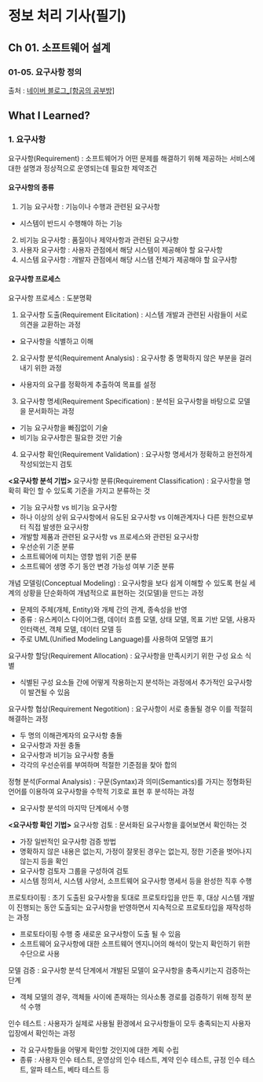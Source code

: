 # 정보 처리 기사(필기)
## Ch 01. 소프트웨어 설계 
### 01-05. 요구사항 정의 
출처 : [네이버 블로그_[함공의 공부방]](https://m.blog.naver.com/wook2124)

## What I Learned?
### 1. 요구사항
요구사항(Requirement) : 소프트웨어가 어떤 문제를 해결하기 위해 제공하는 서비스에 대한 설명과 정상적으로 운영되는데 필요한 제약조건

#### 요구사항의 종류
1. 기능 요구사항 : 기능이나 수행과 관련된 요구사항
- 시스템이 반드시 수행해야 하는 기능
2. 비기능 요구사항 : 품질이나 제약사항과 관련된 요구사항
3. 사용자 요구사항 : 사용자 관점에서 해당 시스템이 제공해야 할 요구사항
4. 시스템 요구사항 : 개발자 관점에서 해당 시스템 전체가 제공해야 할 요구사항

#### 요구사항 프로세스
요구사항 프로세스 : 도분명확
1. 요구사항 도출(Requirement Elicitation) : 시스템 개발과 관련된 사람들이 서로 의견을 교환하는 과정
- 요구사항을 식별하고 이해
2. 요구사항 분석(Requirement Analysis) : 요구사항 중 명확하지 않은 부분을 걸러내기 위한 과정
- 사용자의 요구를 정확하게 추출하여 목표를 설정
3. 요구사항 명세(Requirement Specification) : 분석된 요구사항을 바탕으로 모델을 문서화하는 과정
- 기능 요구사항을 빠짐없이 기술
- 비기능 요구사항은 필요한 것만 기술
4. 요구사항 확인(Requirement Validation) : 요구사항 명세서가 정확하고 완전하게 작성되었는지 검토

**<요구사항 분석 기법>**
요구사항 분류(Requirement Classification) : 요구사항을 명확히 확인 할 수 있도록 기준을 가지고 분류하는 것
- 기능 요구사항 vs 비기능 요구사항
- 하나 이상의 상위 요구사항에서 유도된 요구사항 vs 이해관계자나 다른 원천으로부터 직접 발생한 요구사항
- 개발할 제품과 관련된 요구사항 vs 프로세스와 관련된 요구사항
- 우선순위 기준 분류
- 소프트웨어에 미치는 영향 범위 기준 분류
- 소프트웨어 생명 주기 동안 변경 가능성 여부 기준 분류

개념 모델링(Conceptual Modeling) : 요구사항을 보다 쉽게 이해할 수 있도록 현실 세계의 상황을 단순화하여 개념적으로 표현하는 것(모델)을 만드는 과정
- 문제의 주체(개체, Entity)와 개체 간의 관계, 종속성을 반영
- 종류 : 유스케이스 다이어그램, 데이터 흐름 모델, 상태 모델, 목표 기반 모델, 사용자 인터랙션, 객체 모델, 데이터 모델 등
- 주로 UML(Unified Modeling Language)를 사용하여 모델명 표기

요구사항 할당(Requirement Allocation) : 요구사항을 만족시키기 위한 구성 요소 식별
- 식별된 구성 요소들 간에 어떻게 작용하는지 분석하는 과정에서 추가적인 요구사항이 발견될 수 있음

요구사항 협상(Requirement Negotition) : 요구사항이 서로 충돌될 경우 이를 적절히 해결하는 과정
- 두 명의 이해관계자의 요구사항 충돌
- 요구사항과 자원 충돌
- 요구사항과 비기능 요구사항 충돌
- 각각의 우선순위를 부여하며 적절한 기준점을 찾아 합의

정형 분석(Formal Analysis) : 구문(Syntax)과 의미(Semantics)를 가지는 정형화된 언어를 이용하여 요구사항을 수학적 기호로 표현 후 분석하는 과정
- 요구사항 분석의 마지막 단계에서 수행

**<요구사항 확인 기법>**
요구사항 검토 : 문서화된 요구사항을 흝어보면서 확인하는 것
- 가장 일반적인 요구사항 검증 방법
- 명확하지 않은 내용은 없는지, 가정이 잘못된 경우는 없는지, 정한 기준을 벗어나지 않는지 등을 확인
- 요구사항 검토자 그룹을 구성하여 검토
- 시스템 정의서, 시스템 사양서, 소프트웨어 요구사항 명세서 등을 완성한 직후 수행

프로토타이핑 : 초기 도출된 요구사항을 토대로 프로토타입을 만든 후, 대상 시스템 개발이 진행되는 동안 도출되는 요구사항을 반영하면서 지속적으로 프로토타입을 재작성하는 과정
- 프로토타이핑 수행 중 새로운 요구사항이 도출 될 수 있음
- 소프트웨어 요구사항에 대한 소프트웨어 엔지니어의 해석이 맞는지 확인하기 위한 수단으로 사용

모델 검증 : 요구사항 분석 단계에서 개발된 모델이 요구사항을 충족시키는지 검증하는 단계
- 객체 모델의 경우, 객체들 사이에 존재하는 의사소통 경로를 검증하기 위해 정적 분석 수행

인수 테스트 : 사용자가 실제로 사용될 환경에서 요구사항들이 모두 충족되는지 사용자 입장에서 확인하는 과정
- 각 요구사항들을 어떻게 확인할 것인지에 대한 계획 수립
- 종류 : 사용자 인수 테스트, 운영상의 인수 테스트, 계약 인수 테스트, 규정 인수 테스트, 알파 테스트, 베타 테스트 등
